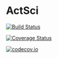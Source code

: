 # ActSci

[![Build Status](https://travis-ci.org/alecloudenback/ActSci.jl.svg?branch=master)](https://travis-ci.org/alecloudenback/ActSci.jl)

[![Coverage Status](https://coveralls.io/repos/alecloudenback/ActSci.jl/badge.svg?branch=master&service=github)](https://coveralls.io/github/alecloudenback/ActSci.jl?branch=master)

[![codecov.io](http://codecov.io/github/alecloudenback/ActSci.jl/coverage.svg?branch=master)](http://codecov.io/github/alecloudenback/ActSci.jl?branch=master)
